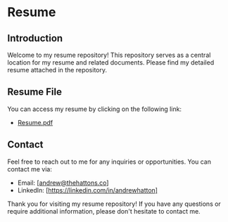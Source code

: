 # Resume

## Introduction
Welcome to my resume repository! This repository serves as a central location for my resume and related documents. Please find my detailed resume attached in the repository.

## Resume File
You can access my resume by clicking on the following link:
- [Resume.pdf](Andrew-Hatton-Resume.pdf)

## Contact
Feel free to reach out to me for any inquiries or opportunities. You can contact me via:
- Email: [andrew@thehattons.co]
- LinkedIn: [https://linkedin.com/in/andrewhatton]

Thank you for visiting my resume repository! If you have any questions or require additional information, please don't hesitate to contact me.

